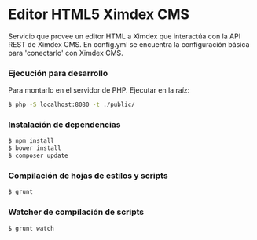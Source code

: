 # Editor HTML5 Ximdex CMS

Servicio que provee un editor HTML a Ximdex que interactúa con la API REST de Ximdex CMS. En config.yml se encuentra la configuración básica para 'conectarlo' con Ximdex CMS.

### Ejecución para desarrollo

Para montarlo en el servidor de PHP. Ejecutar en la raíz:

```sh
$ php -S localhost:8080 -t ./public/
```

### Instalación de dependencias

```sh
$ npm install
$ bower install
$ composer update
```

### Compilación de hojas de estilos y scripts

```sh
$ grunt
```

### Watcher de compilación de scripts

```sh
$ grunt watch
```